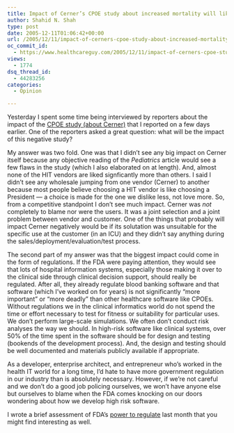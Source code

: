 ```yaml
---
title: Impact of Cerner’s CPOE study about increased mortality will likely be more regulation
author: Shahid N. Shah
type: post
date: 2005-12-11T01:06:42+00:00
url: /2005/12/11/impact-of-cerners-cpoe-study-about-increased-mortality-will-likely-be-more-regulation/
oc_commit_id:
  - https://www.healthcareguy.com/2005/12/11/impact-of-cerners-cpoe-study-about-increased-mortality-will-likely-be-more-regulation/1478768957
views:
  - 1774
dsq_thread_id:
  - 44283256
categories:
  - Opinion

---
```

Yesterday I spent some time being interviewed by reporters about the impact of the [CPOE study (about Cerner)][1] that I reported on a few days earlier. One of the reporters asked a great question: what will be the impact of this negative study?

My answer was two fold. One was that I didn&#8217;t see any big impact on Cerner itself because any objective reading of the _Pediatrics_ article would see a few flaws in the study (which I also elaborated on at length). And, almost none of the HIT vendors are liked signficantly more than others. I said I didn&#8217;t see any wholesale jumping from one vendor (Cerner) to another because most people believe choosing a HIT vendor is like choosing a President &#8212; a choice is made for the one we dislike less, not love more. So, from a competitive standpoint I don&#8217;t see much impact. Cerner was _not_ completely to blame nor were the users. It was a joint selection and a joint problem between vendor and customer. One of the things that probably will impact Cerner negatively would be if its solutation was unsuitable for the specific use at the customer (in an ICU) and they didn&#8217;t say anything during the sales/deployment/evaluation/test process.

The second part of my answer was that the biggest impact could come in the form of regulations. If the FDA were paying attention, they would see that lots of hospital information systems, especially those making it over to the clinical side through clinical decision support, should really be regulated. After all, they already regulate blood banking software and that software (which I&#8217;ve worked on for years) is not significantly &#8220;more important&#8221; or &#8220;more deadly&#8221; than other healthcare software like CPOEs. Without regulations we in the clinical informatics world do not spend the time or effort necessary to test for fitness or suitability for particular uses. We don&#8217;t perform large-scale simulations. We often don&#8217;t conduct risk analyses the way we should. In high-risk software like clinical systems, over 50% of the time spent in the software should be for design and testing (bookends of the development process). And, the design and testing should be well documented and materials publicly available if appropriate.

As a developer, enterprise architect, and entrepreneur who&#8217;s worked in the health IT world for a long time, I&#8217;d hate to have more government regulation in our industry than is absolutely necessary. However, if we&#8217;re not careful and we don&#8217;t do a good job policing ourselves, we won&#8217;t have anyone else but ourselves to blame when the FDA comes knocking on our doors wondering about how we develop high risk software.

I wrote a brief assessment of FDA&#8217;s [power to regulate][2] last month that you might find interesting as well.

 [1]: https://www.healthcareguy.com/index.php/archives/105
 [2]: https://www.healthcareguy.com/index.php/archives/20